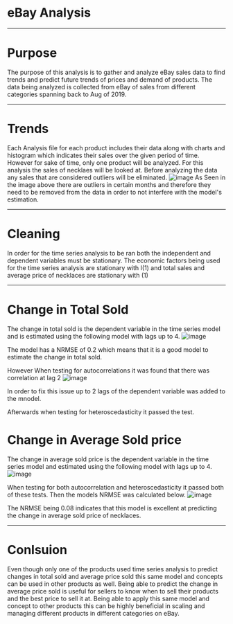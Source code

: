 # eBay Analysis
---
# Purpose
The purpose of this analysis is to gather and analyze eBay sales data to find trends and predict future trends of prices and demand of products. The data being analyzed is collected from eBay of sales from different categories spanning back to Aug of 2019. 

---

# Trends

Each Analysis file for each product includes their data along with charts and histogram which indicates their sales over the given period of time. However for sake of time, only one product will be analyzed. 
For this analysis the sales of necklaes will be looked at. Before analyzing the data any sales that are considered outliers will be eliminated. 
![image](https://github.com/evanbruno617/eBay_Analysis/blob/main/Images/Screenshot%202024-10-15%20at%209.08.23%E2%80%AFPM.png)
As Seen in the image above there are outliers in certain months and therefore they need to be removed from the data in order to not interfere with the model's estimation. 

---
# Cleaning

In order for the time series analysis to be ran both the independent and dependent variables must be stationary. The economic factors being used for the time series analysis are stationary with I(1) and total sales and average price of necklaces are stationary with (1)

---

# Change in Total Sold

The change in total sold is the dependent variable in the time series model and is estimated using the following model with lags up to 4. 
![image](https://github.com/evanbruno617/eBay_Analysis/blob/main/Images/Screenshot%202024-10-15%20at%209.11.25%E2%80%AFPM.png)

The model has a NRMSE of 0.2 which means that it is a good model to estimate the change in total sold. 

However When testing for autocorrelations it was found that there was correlation at lag 2
![image](https://github.com/evanbruno617/eBay_Analysis/blob/main/Images/Screenshot%202024-10-15%20at%209.17.09%E2%80%AFPM.png)

In order to fix this issue up to 2 lags of the dependent variable was added to the mnodel. 

Afterwards when testing for heteroscedasticity it passed the test.

# Change in Average Sold price

The change in average sold price is the dependent variable in the time series model and estimated using the following model with lags up to 4. 
![image](https://github.com/evanbruno617/eBay_Analysis/blob/main/Images/Screenshot%202024-10-15%20at%209.19.17%E2%80%AFPM.png)

When testing for both autocorrelation and heteroscedasticity it passed both of these tests. Then the models NRMSE was calculated below. 
![image](https://github.com/evanbruno617/eBay_Analysis/blob/main/Images/Screenshot%202024-10-15%20at%209.19.52%E2%80%AFPM.png)

The NRMSE being 0.08 indicates that this model is excellent at predicting the change in average sold price of necklaces. 

---

# Conlsuion

Even though only one of the products used time series analysis to predict changes in total sold and average price sold this same model and concepts can be used in other products as well. 
Being able to predict the change in average price sold is useful for sellers to know when to sell their products and the best price to sell it at. Being able to apply this same model and concept to other products
this can be highly beneficial in scaling and managing different products in different categories on eBay. 


